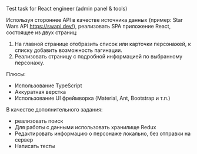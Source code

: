 Test task for React engineer (admin panel & tools)

Используя стороннее API в качестве источника данных (пример: Star Wars API https://swapi.dev/), 
реализовать SPA приложение React, состоящее из двух страниц:

1. На главной странице отобразить список или карточки персонажей, к списку добавить возможность пагинации.
2. Реализовать страницу с подробной информацией по выбранному персонажу.

Плюсы:
+ Использование TypeScript
+ Аккуратная верстка
+ Использование UI фреймворка (Material, Ant, Bootstrap и т.п.)

В качестве дополнительного задания:
+ реализовать поиск
+ Для работы с данными использовать хранилище Redux
+ Редактировать информацию о персонаже локально, без отправки на сервер
+ Написать тесты
